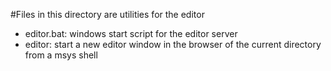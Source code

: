 #Files in this directory are utilities for the editor

- editor.bat: windows start script for the editor server
- editor: start a new editor window in the browser of the current directory from a msys shell

